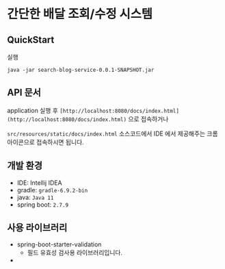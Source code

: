 # 간단한 배달 조회/수정 시스템

## QuickStart


실행

```
java -jar search-blog-service-0.0.1-SNAPSHOT.jar
```


## API 문서
application 실행 후 `[http://localhost:8080/docs/index.html](http://localhost:8080/docs/index.html)` 으로 접속하거나

`src/resources/static/docs/index.html` 소스코드에서 IDE 에서 제공해주는 크롬 아이콘으로 접속하시면 됩니다.

## 개발 환경

- IDE: Intellij IDEA 
- gradle: `gradle-6.9.2-bin`
- java: `Java 11`
- spring boot: `2.7.9`

## 사용 라이브러리

- spring-boot-starter-validation
   - 필드 유효성 검사용 라이브러리입니다.
- 

